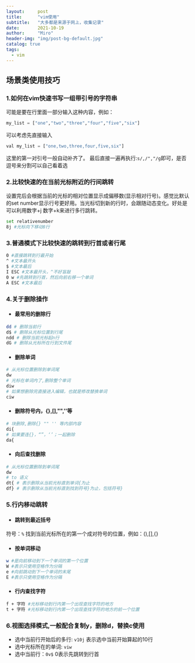 ```yaml
---
layout:     post
title:      "vim使用"
subtitle:   "大多都是来源于网上，收集记录"
date:       2021-10-19
author:     "Miro"
header-img: "img/post-bg-default.jpg"
catalog: true
tags:
  - vim
---
```



## 场景类使用技巧   

### 1.如何在vim快速书写一组带引号的字符串 

可能是要在行里面一部分输入这种内容，例如：
```python
my_list = ["one","two","three","four","five","six"]
```

可以考虑先直接输入
```python
val my_list = ["one,two,three,four,five,six"]
```

这里的第一对引号一般自动补齐了。
最后直接一遍再执行:```s/,/","/g```即可，是否逗号来分割可以自己看着选

### 2.比较快速的在当前光标附近的行间跳转 

设置完后会根据当前的光标的相对位置显示成偏移数(显示相对行号)。感觉比默认的set number显示行号更好用。当光标切到新的行时，会跟随动态变化。好处是可以利用数字+j 数字+k来进行多行跳转。

```bash
set relativenumber
8j #光标向下移动8行
```

### 3.普通模式下比较快速的跳转到行首或者行尾  

```bash
0 #直接跳转到行最开始
^ #文本最开头
$ #文本最后
I ESC #文本最开头，^不好盲敲
0 w #先跳转到行首，然后向前右移一个单词
A ESC #文本最后
```
### 4.关于删除操作
- #### 最常用的删除行
```bash
dd # 删除当前行 
d$ # 删除从光标位置到行尾
ndd # 删除当前光标起n行
dG # 删除从光标所在行到文件尾
```
- #### 删除单词
```bash
# 从光标位置删除到单词尾
dw
# 光标在单词内了,删除整个单词
diw
# 如果想删除完直接进入编辑，也就是修改替换单词
ciw
```
- #### 删除符号内，{},[],"",''等
```bash
# 块删除,删除{} "" '' 等内部内容
di{
# 如果要连{}，“”，‘’；一起删除
da{
```
- #### 向后查找删除
```bash
# 从光标位置删除到单词尾
dw
# to 语义
dt{ # 表示删除从当前光标直到单词{为止
df} # 表示删除从当前光标直到找到符号}为止，包括符号}
```

### 5.行内移动跳转

- #### 跳转到最近括号
符号：`%` 找到当前光标所在的第一个成对符号的位置，例如：(),[],{}

- #### 按单词移动
```bash
w #是向前移动到下一个单词的第一个位置
W #表示只使用空格作为分隔
e #向前跳动到下一个单词的末尾
E #表示只使用空格作为分隔
```

- #### 行内查找字符
```bash
f + 字符 #光标移动到行内第一个出现查找字符的地方
t + 字符 #光标移动到行内第一个出现查找字符的地方的前一个位置
```

### 6.视图选择模式,一般配合复制y，删除d，替换c使用

-  选中当前行开始后的多行: `v10j` 表示选中当前开始算起的10行
-  选中光标所在的单词: `viw`
-  选中当前行：`0v$` 0表示先跳转到行首
